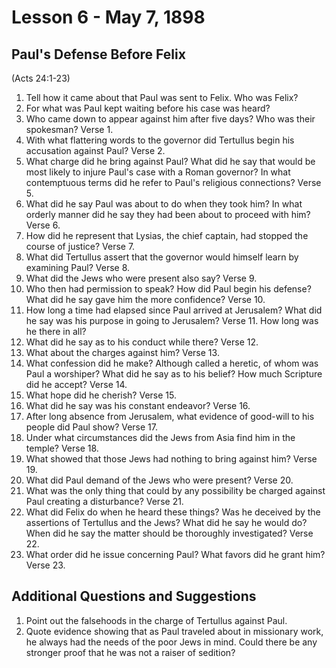 # Lesson 6 - May 7, 1898

## Paul's Defense Before Felix
(Acts 24:1-23)

1. Tell how it came about that Paul was sent to Felix. Who was Felix?
2. For what was Paul kept waiting before his case was heard?
3. Who came down to appear against him after five days? Who was their spokesman? Verse 1.
4. With what flattering words to the governor did Tertullus begin his accusation against Paul? Verse 2.
5. What charge did he bring against Paul? What did he say that would be most likely to injure Paul's case with a Roman governor? In what contemptuous terms did he refer to Paul's religious connections? Verse 5.
6. What did he say Paul was about to do when they took him? In what orderly manner did he say they had been about to proceed with him? Verse 6.
7. How did he represent that Lysias, the chief captain, had stopped the course of justice? Verse 7.
8. What did Tertullus assert that the governor would himself learn by examining Paul? Verse 8.
9. What did the Jews who were present also say? Verse 9.
10. Who then had permission to speak? How did Paul begin his defense? What did he say gave him the more confidence? Verse 10.
11. How long a time had elapsed since Paul arrived at Jerusalem? What did he say was his purpose in going to Jerusalem? Verse 11. How long was he there in all?
12. What did he say as to his conduct while there? Verse 12.
13. What about the charges against him? Verse 13.
14. What confession did he make? Although called a heretic, of whom was Paul a worshiper? What did he say as to his belief? How much Scripture did he accept? Verse 14.
15. What hope did he cherish? Verse 15.
16. What did he say was his constant endeavor? Verse 16.
17. After long absence from Jerusalem, what evidence of good-will to his people did Paul show? Verse 17.
18. Under what circumstances did the Jews from Asia find him in the temple? Verse 18.
19. What showed that those Jews had nothing to bring against him? Verse 19.
20. What did Paul demand of the Jews who were present? Verse 20.
21. What was the only thing that could by any possibility be charged against Paul creating a disturbance? Verse 21.
22. What did Felix do when he heard these things? Was he deceived by the assertions of Tertullus and the Jews? What did he say he would do? When did he say the matter should be thoroughly investigated? Verse 22.
23. What order did he issue concerning Paul? What favors did he grant him? Verse 23.

## Additional Questions and Suggestions

1. Point out the falsehoods in the charge of Tertullus against Paul.
2. Quote evidence showing that as Paul traveled about in missionary work, he always had the needs of the poor Jews in mind. Could there be any stronger proof that he was not a raiser of sedition?